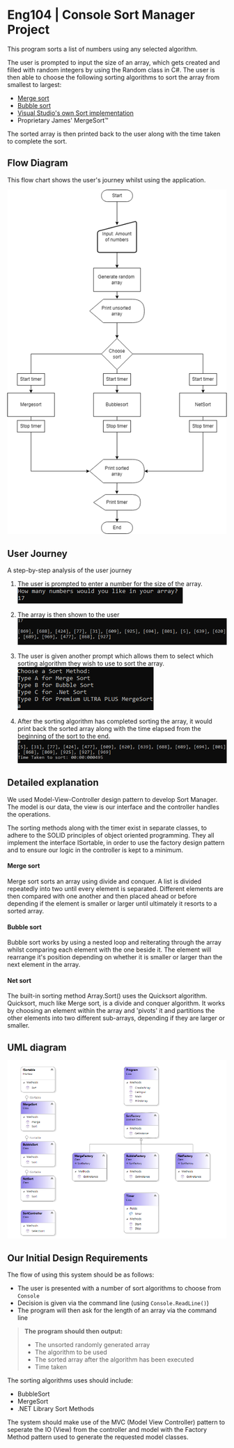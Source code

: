 # Eng104 | Console Sort Manager Project

This program sorts a list of numbers using any selected algorithm.

The user is prompted to input the size of an array, which gets created and filled with random integers by using the Random class in C#.  The user is then able to choose the following sorting algorithms to sort the array from smallest to largest:

- [Merge sort](https://en.wikipedia.org/wiki/Merge_sort)
- [Bubble sort](https://en.wikipedia.org/wiki/Bubble_sort)
- [Visual Studio's own Sort implementation](https://docs.microsoft.com/en-us/dotnet/api/system.collections.generic.list-1.sort?view=net-6.0)
- Proprietary James' MergeSort™

The sorted array is then printed back to the user along with the time taken to complete the sort.

## Flow Diagram

This flow chart shows the user's journey whilst using the application.

![SortManagerDiagram](img\SortManagerDiagram.png)

## User Journey

A step-by-step analysis of the user journey

1. The user is prompted to enter a number for the size of the array.![step1](img\step1.png)

2. The array is then shown to the user
   ![step2](img\step2.png)

3. The user is given another prompt which allows them to select which sorting algorithm they wish to use to sort the array.
   ![step3](img\step3.png)

4. After the sorting algorithm has completed sorting the array, it would print back the sorted array along with the time elapsed from the beginning of the sort to the end.
   ![step4](img\step4.png)

   

## Detailed explanation

We used Model-View-Controller design pattern to develop Sort Manager. The model is our data, the view is our interface and the controller handles the operations. 

The sorting methods along with the timer exist in separate classes, to adhere to the SOLID principles of object oriented programming.  They all implement the interface ISortable, in order to use the factory design pattern and to ensure our logic in the controller is kept to a minimum.

#### Merge sort

Merge sort sorts an array using divide and conquer. A list is divided repeatedly into two until every element is separated. Different elements are then compared with one another and then placed ahead or before depending if the element is smaller or larger until ultimately it resorts to a sorted array.

#### Bubble sort

Bubble sort works by using a nested loop and reiterating through the array whilst comparing each element with the one beside it. The element will rearrange it's position depending on whether it is smaller or larger than the next element in the array.

#### Net sort

The built-in sorting method Array.Sort() uses the Quicksort algorithm.  Quicksort, much like Merge sort, is a divide and conquer algorithm. It works by choosing an element within the array and 'pivots' it and partitions the other elements into two different sub-arrays, depending if they are larger or smaller. 

## UML diagram

![uml](img\uml.png)



## Our Initial Design Requirements

The flow of using this system should be as follows:

* The user is presented with a number of sort algorithms to choose from `Console`
* Decision is given via the command line (using `Console.ReadLine()`)
* The program will then ask for the length of an array via the command line

> **The program should then output:**
>
> * The unsorted randomly generated array
> * The algorithm to be used
> * The sorted array after the algorithm has been executed
> * Time taken

The sorting algorithms uses should include:

* BubbleSort
* MergeSort
* .NET Library Sort Methods

The system should make use of the MVC (Model View Controller) pattern to seperate the IO (View) from the controller and model with the Factory Method pattern used to generate the requested model classes.

